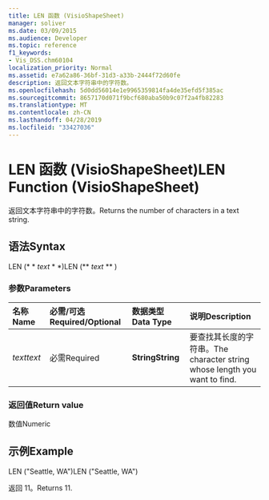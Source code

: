 ```yaml
---
title: LEN 函数 (VisioShapeSheet)
manager: soliver
ms.date: 03/09/2015
ms.audience: Developer
ms.topic: reference
f1_keywords:
- Vis_DSS.chm60104
localization_priority: Normal
ms.assetid: e7a62a86-36bf-31d3-a33b-2444f72d60fe
description: 返回文本字符串中的字符数。
ms.openlocfilehash: 5d0dd56014e1e9965359814fa4de35efd5f385ac
ms.sourcegitcommit: 8657170d071f9bcf680aba50b9c07f2a4fb82283
ms.translationtype: MT
ms.contentlocale: zh-CN
ms.lasthandoff: 04/28/2019
ms.locfileid: "33427036"
---
```

# <a name="len-function-visioshapesheet"></a><span data-ttu-id="34d35-103">LEN 函数 (VisioShapeSheet)</span><span class="sxs-lookup"><span data-stu-id="34d35-103">LEN Function (VisioShapeSheet)</span></span>

<span data-ttu-id="34d35-104">返回文本字符串中的字符数。</span><span class="sxs-lookup"><span data-stu-id="34d35-104">Returns the number of characters in a text string.</span></span>
  
## <a name="syntax"></a><span data-ttu-id="34d35-105">语法</span><span class="sxs-lookup"><span data-stu-id="34d35-105">Syntax</span></span>

<span data-ttu-id="34d35-106">LEN (\* \* *text* \* \*)</span><span class="sxs-lookup"><span data-stu-id="34d35-106">LEN (\*\* *text* \*\* )</span></span> 
  
### <a name="parameters"></a><span data-ttu-id="34d35-107">参数</span><span class="sxs-lookup"><span data-stu-id="34d35-107">Parameters</span></span>

|<span data-ttu-id="34d35-108">**名称**</span><span class="sxs-lookup"><span data-stu-id="34d35-108">**Name**</span></span>|<span data-ttu-id="34d35-109">**必需/可选**</span><span class="sxs-lookup"><span data-stu-id="34d35-109">**Required/Optional**</span></span>|<span data-ttu-id="34d35-110">**数据类型**</span><span class="sxs-lookup"><span data-stu-id="34d35-110">**Data Type**</span></span>|<span data-ttu-id="34d35-111">**说明**</span><span class="sxs-lookup"><span data-stu-id="34d35-111">**Description**</span></span>|
|:-----|:-----|:-----|:-----|
| <span data-ttu-id="34d35-112">_text_</span><span class="sxs-lookup"><span data-stu-id="34d35-112">_text_</span></span> <br/> |<span data-ttu-id="34d35-113">必需</span><span class="sxs-lookup"><span data-stu-id="34d35-113">Required</span></span>  <br/> |<span data-ttu-id="34d35-114">**String**</span><span class="sxs-lookup"><span data-stu-id="34d35-114">**String**</span></span> <br/> |<span data-ttu-id="34d35-115">要查找其长度的字符串。</span><span class="sxs-lookup"><span data-stu-id="34d35-115">The character string whose length you want to find.</span></span>  <br/> |
   
### <a name="return-value"></a><span data-ttu-id="34d35-116">返回值</span><span class="sxs-lookup"><span data-stu-id="34d35-116">Return value</span></span>

<span data-ttu-id="34d35-117">数值</span><span class="sxs-lookup"><span data-stu-id="34d35-117">Numeric</span></span>
  
## <a name="example"></a><span data-ttu-id="34d35-118">示例</span><span class="sxs-lookup"><span data-stu-id="34d35-118">Example</span></span>

<span data-ttu-id="34d35-119">LEN ("Seattle, WA")</span><span class="sxs-lookup"><span data-stu-id="34d35-119">LEN ("Seattle, WA")</span></span> 
  
<span data-ttu-id="34d35-120">返回 11。</span><span class="sxs-lookup"><span data-stu-id="34d35-120">Returns 11.</span></span> 
  

